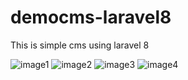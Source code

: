 # democms-laravel8
This is simple cms using laravel 8


![image1](https://user-images.githubusercontent.com/7392400/224973586-2a55a880-1d04-4a28-beec-06af118d5076.png)
![image2](https://user-images.githubusercontent.com/7392400/224973607-ad13dd6a-e52a-457c-b43b-afed40125b4d.png)
![image3](https://user-images.githubusercontent.com/7392400/224973611-08800312-d704-4fc4-876d-3d09392ab3c5.png)
![image4](https://user-images.githubusercontent.com/7392400/224973613-645dc1ae-65b8-45fc-a27a-17ca1ff8ab09.png)
